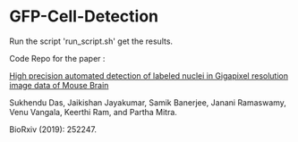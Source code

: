 # GFP-Cell-Detection

Run the script 'run_script.sh' get the results.

Code Repo for the paper :

[High precision automated detection of labeled nuclei in Gigapixel resolution image data of Mouse Brain](https://www.biorxiv.org/content/10.1101/252247v2.full)

Sukhendu Das, Jaikishan Jayakumar, Samik Banerjee, Janani Ramaswamy, Venu Vangala, Keerthi Ram, and Partha Mitra. 

BioRxiv (2019): 252247.
